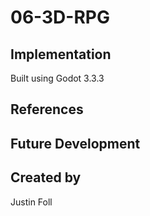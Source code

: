 # 06-3D-RPG


## Implementation
Built using Godot 3.3.3



## References



## Future Development

## Created by
Justin Foll

